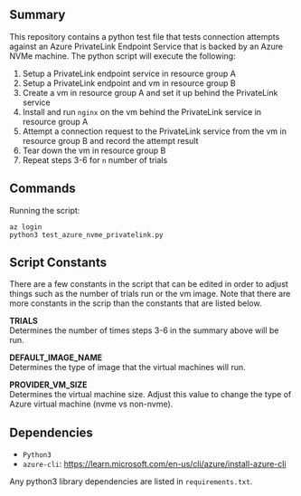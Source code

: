 ## Summary

This repository contains a python test file that tests connection attempts against an Azure PrivateLink Endpoint Service that is backed by an Azure NVMe machine.
The python script will execute the following:

1) Setup a PrivateLink endpoint service in resource group A
2) Setup a PrivateLink endpoint and vm in resource group B
3) Create a vm in resource group A and set it up behind the PrivateLink service
4) Install and run `nginx` on the vm behind the PrivateLink service in resource group A
5) Attempt a connection request to the PrivateLink service from the vm in resource group B and record the attempt result
6) Tear down the vm in resource group B
7) Repeat steps 3-6 for `n` number of trials

## Commands

Running the script:

```
az login
python3 test_azure_nvme_privatelink.py
```

## Script Constants

There are a few constants in the script that can be edited in order to adjust things such as the number of trials run or the vm image.
Note that there are more constants in the scrip than the constants that are listed below.

**TRIALS**  
Determines the number of times steps 3-6 in the summary above will be run.

**DEFAULT_IMAGE_NAME**  
Determines the type of image that the virtual machines will run.

**PROVIDER_VM_SIZE**  
Determines the virtual machine size. Adjust this value to change the type of Azure virtual machine (nvme vs non-nvme).

## Dependencies

- `Python3`
- `azure-cli`: https://learn.microsoft.com/en-us/cli/azure/install-azure-cli

Any python3 library dependencies are listed in `requirements.txt`.
